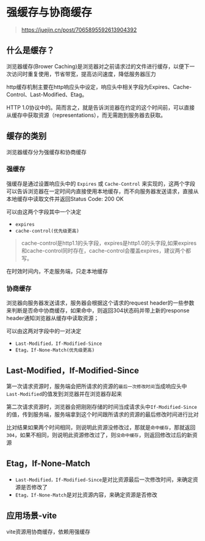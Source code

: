 # 强缓存与协商缓存

> https://juejin.cn/post/7065895592613904392

## 什么是缓存？

浏览器缓存(Brower Caching)是浏览器对之前请求过的文件进行缓存，以便下一次访问时重复使用，节省带宽，提高访问速度，降低服务器压力

http缓存机制主要在http响应头中设定，响应头中相关字段为Expires、Cache-Control、Last-Modified、Etag。

HTTP 1.0协议中的。简而言之，就是告诉浏览器在约定的这个时间前，可以直接从缓存中获取资源（representations），而无需跑到服务器去获取。

## 缓存的类别

浏览器缓存分为强缓存和协商缓存

### 强缓存

强缓存是通过设置响应头中的 `Expires` 或 `Cache-Control` 来实现的，这两个字段可以告诉浏览器在一定时间内直接使用本地缓存，而不向服务器发送请求，直接从本地缓存中读取文件并返回Status Code: 200 OK

可以由这两个字段其中一个决定

- `expires`
- `cache-control(优先级更高)`

> cache-control是http1.1的头字段，expires是http1.0的头字段,如果expires和cache-control同时存在，cache-control会覆盖expires，建议两个都写。

在时效时间内，不走服务端，只走本地缓存

### 协商缓存

浏览器向服务器发送请求，服务器会根据这个请求的request header的一些参数来判断是否命中协商缓存，如果命中，则返回304状态码并带上新的response header通知浏览器从缓存中读取资源；

可以由这两对字段中的一对决定

- `Last-Modified，If-Modified-Since`
- `Etag，If-None-Match(优先级更高)`

## Last-Modified，If-Modified-Since

第一次请求资源时，服务端会把所请求的资源的`最后一次修改时间`当成响应头中`Last-Modified`的值发到浏览器并在浏览器存起来

第二次请求资源时，浏览器会把刚刚存储的时间当成请求头中`If-Modified-Since`的值，传到服务端，服务端拿到这个时间跟所请求的资源的最后修改时间进行比对

比对结果如果两个时间相同，则说明此资源没修改过，那就是`命中缓存`，那就返回`304`，如果不相同，则说明此资源修改过了，则`没命中缓存`，则返回修改过后的新资源

## Etag，If-None-Match

- `Last-Modified，If-Modified-Since`是对比资源最后一次修改时间，来确定资源是否修改了
- `Etag，If-None-Match`是对比资源内容，来确定资源是否修改

## 应用场景-vite

vite资源用协商缓存，依赖用强缓存